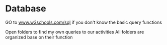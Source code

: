 # Database

GO to www.w3schools.com/sql
  if you don't know the basic query functions

Open folders to find my own queries to our activities
  All folders are organized base on their function
